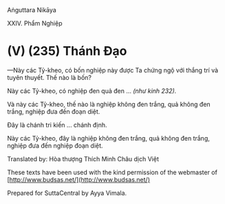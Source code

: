  

Aṅguttara Nikāya

XXIV. Phẩm Nghiệp

# (V) (235) Thánh Ðạo

—Này các Tỷ-kheo, có bốn nghiệp này được Ta chứng ngộ với thắng trí và tuyên thuyết. Thế nào là bốn?

Này các Tỷ-kheo, có nghiệp đen quả đen ... _(như kinh 232)._

Và này các Tỷ-kheo, thế nào là nghiệp không đen trắng, quả không đen trắng, nghiệp đưa đến đoạn diệt.

Ðây là chánh tri kiến ... chánh định.

Này các Tỷ-kheo, đây là nghiệp không đen trắng, quả không đen trắng, nghiệp đưa đến nghiệp đoạn diệt.

Translated by: Hòa thượng Thích Minh Châu dịch Việt

These texts have been used with the kind permission of the webmaster of [http://www.budsas.net/](http://www.budsas.net/)

Prepared for SuttaCentral by Ayya Vimala.